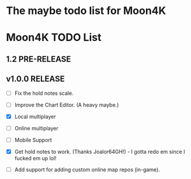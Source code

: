 # The maybe todo list for Moon4K

# Moon4K TODO List

## 1.2 PRE-RELEASE

## v1.0.0 RELEASE

- [ ] Fix the hold notes scale.

- [ ] Improve the Chart Editor. (A heavy maybe.)

- [x] Local multiplayer

- [ ] Online multiplayer

- [ ] Mobile Support

- [x] Get hold notes to work. (Thanks Joalor64GH!) - I gotta redo em since I fucked em up lol!

- [ ] Add support for adding custom online map repos (in-game).
